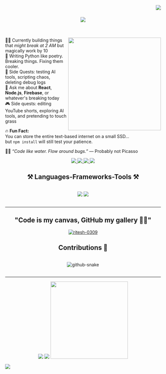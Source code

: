 <img align="right" src="https://visitor-badge.laobi.icu/badge?page_id=Bibekinn.Bibekinn" />

<h1 align="center">
    <img src="https://readme-typing-svg.herokuapp.com/?font=Righteous&size=35&center=true&vCenter=true&width=500&height=70&duration=4000&lines=Hi+There!+👋;+I'm+Bibek+Pyakurel!;" />
</h1>

</br>


<div align="left">

<img src="https://giffiles.alphacoders.com/153/153888.gif" width="300" align="right" />

👨‍💻 Currently building things that *might break at 2 AM* but magically work by 10  
🐍 Writing Python like poetry. Breaking things. Fixing them cooler.  
🧠 Side Quests: testing AI tools, scripting chaos, deleting debug logs  
💬 Ask me about **React**, **Node.js**, **Firebase**, or whatever's breaking today  
🎮 Side quests: editing YouTube shorts, exploring AI tools, and pretending to touch grass  

🔥 **Fun Fact:**  
You can store the entire text-based internet on a small SSD...  
but `npm install` will still test your patience.  

🧘‍♂️ _“Code like water. Flow around bugs.”_ — Probably not Picasso

</div>
<div align="center"> 
  <a href="mailto:bibekp241@gmail.com">
    <img src="https://img.shields.io/badge/Gmail-333333?style=for-the-badge&logo=gmail&logoColor=red" />
  </a>
  <a href="https://www.linkedin.com/in/bibek-pyakurel-602344340/" target="_blank">
    <img src="https://img.shields.io/badge/LinkedIn-0077B5?style=for-the-badge&logo=linkedin&logoColor=white" target="_blank" />
  </a>
  <a href="" target="_blank">
     <img src="https://img.shields.io/badge/Portfolio-FF5722?style=for-the-badge&logo=todoist&logoColor=white" target="_blank" /> 
  </a>
   <a href="https://t.me/bibe_k" target="_blank">
     <img src="https://img.shields.io/badge/Telegram-2CA5E0?style=for-the-badge&logo=telegram&logoColor=white" /> 
  </a>
</div>

<h2 align="center">⚒️ Languages-Frameworks-Tools ⚒️</h2>
<br/>
<div align="center">
    <img src="https://skillicons.dev/icons?i=react,bootstrap,mui,html,css,vscode,github,figma,tailwind,git,r" />
    <img src="https://skillicons.dev/icons?i=nodejs,python,javascript,typescript,express,firebase,mongodb,c,java,nextjs,mysql,flask" /><br>
</div>

<br/>
<hr/>

<div align ="center">
    <h2>"Code is my canvas, GitHub my gallery 🎨💾"</h2>
 <p align="center"> 
  <a href="https://github.com/ryo-ma/github-profile-trophy">
    <img src="https://github-profile-trophy.vercel.app/?username=ritesh-0309" alt="ritesh-0309" />
  </a> 
</p>
</div>
<div align="center">
  <h2>Contributions 🐍</h2>
  <br>
  <picture>
  <source media="(prefers-color-scheme: dark)" srcset="https://raw.githubusercontent.com/ritesh-0309/ritesh-0309/output/github-snake-dark.svg" />
  <source media="(prefers-color-scheme: light)" srcset="https://raw.githubusercontent.com/ritesh-0309/ritesh-0309/output/github-snake.svg" />
  <img alt="github-snake" src="https://raw.githubusercontent.com/ritesh-0309/ritesh-0309/output/github-snake.svg" />
</picture>
    
  <br/>
</div>
</br>
<hr/>
<!-- LEFT: Animated typing code -->
<p align="center">
  <!-- LEFT: Typing Dev Code -->
  <img src="https://readme-typing-svg.herokuapp.com?font=Fira+Code&size=18&duration=4000&pause=1000&color=00FFAD&vCenter=true&width=410&lines=const+dev+%3D+%7B;name%3A+'Bibek+Pyakurel'%2C;role%3A+'Full+Stack+Dev'%2C;vibe%3A+'cool+as+Spike'%2C;motto%3A+'Code.+Commit.+Chill.'%7D;" />
  
  <!-- CENTER: Console Log -->
 <img src="https://readme-typing-svg.herokuapp.com?font=Fira+Code&size=16&pause=1500&color=00FFAD&center=true&vCenter=true&width=400&lines=Console+Log%3A+Success+%F0%9F%9A%80;Status%3A+Online+%F0%9F%94%B5;Dev_Mode%3A+Bibek+%E2%9A%A1">
  
  <!-- RIGHT: Anime GIF -->
  <img src="https://i.gifer.com/Mv.gif" width="250" />
</p>

<!-- BOTTOM: Animated life quotes -->
<p align="left">
  <img src="https://readme-typing-svg.herokuapp.com?font=Fira+Code&size=14&pause=2000&color=FACC15&center=true&vCenter=true&width=1000&lines=%22Whatever+happens%2C+happens.%22+%E2%80%94+Spike+Spiegel;%22Fear+is+not+evil.%22+%E2%80%94+Gildarts;%22Pain+is+meaningless.%22+%E2%80%94+Edward+Elric;%22When+you+give+up%2C+the+game+is+over.%22+%E2%80%94+Misaki;%22Live+with+no+regrets.%22+%E2%80%94+Itachi;%22Power+comes+in+response+to+a+need.%22+%E2%80%94+Goku" />
</p>

</hr>



